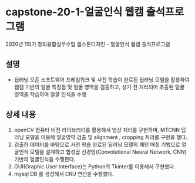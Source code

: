 # capstone-20-1-얼굴인식 웹캠 출석프로그램
2020년 1학기 창의융합실무수업 캡스톤디자인 - 얼굴인식 웹캠 출석프로그램

## 설명
* 딥러닝 오픈 소프트웨어 프레임워크 및 사전 학습이 완료된 딥러닝 모델을 활용하여 웹캠 기반의 얼굴 특징점 및 얼굴 영역을 검출하고, 상기 전 처리되어 추출된 얼굴 영역을 학습하여 얼굴 인식을 수행

## 상세 내용
1. openCV 컴퓨터 비전 라이브러리를 활용해서 영상 처리를 구현하며, MTCNN 딥러닝 모델을 이용해 얼굴영역 검출 및 alignment , cropping 처리를 구현을 했다.
2. 검출한 데이터를 바탕으로 사전 학습 완료된 딥러닝 모델의 패턴 매칭 기법으로 얼굴인식 모델을 설계하고 합성곱 신경망(Convolutional Neural Network, CNN) 기반의 얼굴인식을 수행한다. 
3. GUI(Graphic User Interface)는 Python의 Tkinter를 이용해서 구현했다.
4. mysql DB 를 생성해서 CRU 연산을 수행했다.


